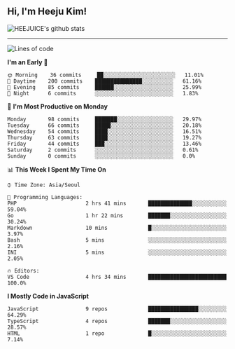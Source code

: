 ## Hi, I'm Heeju Kim!

![HEEJUICE's github stats](https://github-readme-stats.vercel.app/api?username=HEEJUICE&show_icons=true)

---
<!--START_SECTION:waka-->
![Lines of code](https://img.shields.io/badge/From%20Hello%20World%20I%27ve%20Written-11.4%20million%20lines%20of%20code-blue)

**I'm an Early 🐤** 

```text
🌞 Morning    36 commits     ██░░░░░░░░░░░░░░░░░░░░░░░   11.01% 
🌆 Daytime    200 commits    ███████████████░░░░░░░░░░   61.16% 
🌃 Evening    85 commits     ██████░░░░░░░░░░░░░░░░░░░   25.99% 
🌙 Night      6 commits      ░░░░░░░░░░░░░░░░░░░░░░░░░   1.83%

```
📅 **I'm Most Productive on Monday** 

```text
Monday       98 commits     ███████░░░░░░░░░░░░░░░░░░   29.97% 
Tuesday      66 commits     █████░░░░░░░░░░░░░░░░░░░░   20.18% 
Wednesday    54 commits     ████░░░░░░░░░░░░░░░░░░░░░   16.51% 
Thursday     63 commits     ████░░░░░░░░░░░░░░░░░░░░░   19.27% 
Friday       44 commits     ███░░░░░░░░░░░░░░░░░░░░░░   13.46% 
Saturday     2 commits      ░░░░░░░░░░░░░░░░░░░░░░░░░   0.61% 
Sunday       0 commits      ░░░░░░░░░░░░░░░░░░░░░░░░░   0.0%

```


📊 **This Week I Spent My Time On** 

```text
⌚︎ Time Zone: Asia/Seoul

💬 Programming Languages: 
PHP                      2 hrs 41 mins       ██████████████░░░░░░░░░░░   59.04% 
Go                       1 hr 22 mins        ███████░░░░░░░░░░░░░░░░░░   30.24% 
Markdown                 10 mins             █░░░░░░░░░░░░░░░░░░░░░░░░   3.97% 
Bash                     5 mins              ░░░░░░░░░░░░░░░░░░░░░░░░░   2.16% 
INI                      5 mins              ░░░░░░░░░░░░░░░░░░░░░░░░░   2.05%

🔥 Editors: 
VS Code                  4 hrs 34 mins       █████████████████████████   100.0%

```

**I Mostly Code in JavaScript** 

```text
JavaScript               9 repos             ████████████████░░░░░░░░░   64.29% 
TypeScript               4 repos             ███████░░░░░░░░░░░░░░░░░░   28.57% 
HTML                     1 repo              █░░░░░░░░░░░░░░░░░░░░░░░░   7.14%

```



<!--END_SECTION:waka-->
